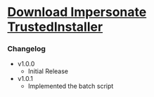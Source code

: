 # [Download Impersonate TrustedInstaller](https://cdn.githubraw.com/NeoNyaa/Scripts/main/Windows/PowerShell/Impersonate-TrustedInstaller/bin/Impersonate-TrustedInstaller.bat)

### Changelog

-   v1.0.0
    -   Initial Release
-   v1.0.1
    -   Implemented the batch script
